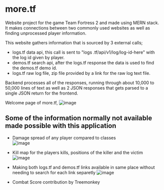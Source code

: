 # __more.tf__
 Website project for the game Team Fortress 2 and made using MERN stack. It makes connections between two commonly used websites as well as finding unprocessed player  information.
 
 This website gathers information that is sourced by 3 external calls;
  - logs.tf data api, this call is sent to "logs .tf/api/v1/log/log-id-here" with the log id given by player.
  - demos.tf search api, after the logs.tf response the data is used to find the demos.tf demo id.
  - logs.tf raw log file, zip file provided by a link for the raw log text file.
  
 Backend processes all of the responses, running through about 10,000 to 50,000 lines of text as well as 2 JSON responses that gets parsed to a single JSON return for the frontend.
 
 Welcome page of more.tf,
 ![image](https://user-images.githubusercontent.com/104592697/203655889-a007299c-0e9a-4064-af04-c7a2085f6064.png)

 ## __Some of the information normally not available made possible with this application__
  
  - Damage spread of any player compared to classes<br />
  ![image](https://user-images.githubusercontent.com/104592697/203656208-d5022e74-b7a7-44f4-810f-859b7de12411.png)<br />

  - Kill map for the players kills, positions of the killer and the victim
  ![image](https://user-images.githubusercontent.com/104592697/203656337-4eab8fd3-c111-4888-bd29-149249da88a5.png)

  - Making both logs.tf and demos.tf links available in same place without needing to search for each link separetly
  ![image](https://user-images.githubusercontent.com/104592697/203656472-6b676f85-80ac-4889-9398-4ef30c816b5b.png)

  - Combat Score contribution by Treemonkey